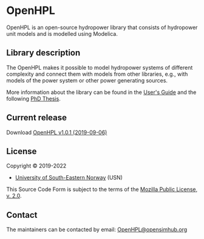 # OpenHPL

OpenHPL is an open-source hydropower library that consists of hydropower unit models and is modelled using Modelica.

## Library description

The OpenHPL makes it possible to model hydropower systems of different complexity and connect them
with models from other libraries, e.g., with models of the power system or other power generating
sources.

More information about the library can be found in the [User's Guide](OpenHPL/Resources/Documents/UsersGuide.pdf) and the following [PhD Thesis](http://hdl.handle.net/11250/2608105).

## Current release

Download [OpenHPL v1.0.1 (2019-09-06)](../../releases/tag/v1.0.1)

## License

Copyright &copy; 2019-2022
* [University of South-Eastern Norway](https://www.usn.no/english/) (USN)

This Source Code Form is subject to the terms of the [Mozilla Public License, v. 2.0](LICENSE).

## Contact

The maintainers can be contacted by email: [OpenHPL@opensimhub.org](mailto:OpenHPL@opensimhub.org)
